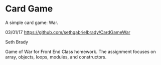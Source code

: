 # Card Game

A simple card game: War.

03/01/17
https://github.com/sethgabrielbrady/CardGameWar

Seth Brady

Game of War for Front End Class homework.
The assignment focuses on array, objects, loops, modules, and constructors.
